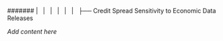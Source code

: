 ####### |   |   |   |   |   |   ├── Credit Spread Sensitivity to Economic Data Releases

*Add content here*
